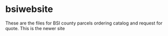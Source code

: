# bsiwebsite
These are the files for BSI county parcels ordering catalog and request for quote.
This is the newer site
